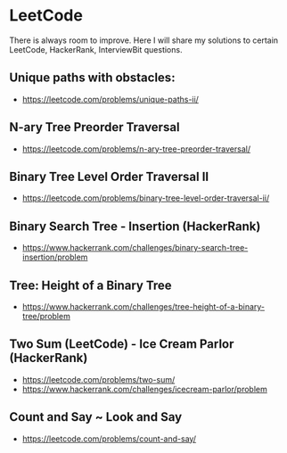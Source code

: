 # LeetCode
There is always room to improve. 
Here I will share my solutions to certain LeetCode, HackerRank, InterviewBit questions.

## Unique paths with obstacles:
- https://leetcode.com/problems/unique-paths-ii/

## N-ary Tree Preorder Traversal
- https://leetcode.com/problems/n-ary-tree-preorder-traversal/

## Binary Tree Level Order Traversal II
- https://leetcode.com/problems/binary-tree-level-order-traversal-ii/

## Binary Search Tree - Insertion (HackerRank)
- https://www.hackerrank.com/challenges/binary-search-tree-insertion/problem

## Tree: Height of a Binary Tree
- https://www.hackerrank.com/challenges/tree-height-of-a-binary-tree/problem

## Two Sum (LeetCode) - Ice Cream Parlor (HackerRank)
- https://leetcode.com/problems/two-sum/
- https://www.hackerrank.com/challenges/icecream-parlor/problem

## Count and Say ~ Look and Say
- https://leetcode.com/problems/count-and-say/
